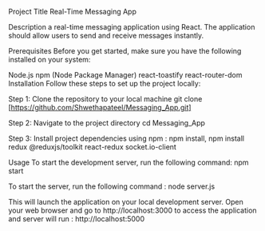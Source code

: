 Project Title
Real-Time Messaging App

Description
a real-time messaging application using React. The application should allow users to send and receive messages instantly.

Prerequisites
Before you get started, make sure you have the following installed on your system:

Node.js
npm (Node Package Manager)
react-toastify
react-router-dom
Installation
Follow these steps to set up the project locally:

Step 1: Clone the repository to your local machine git clone [https://github.com/Shwethapateel/Messaging_App.git]

Step 2: Navigate to the project directory cd Messaging_App

Step 3: Install project dependencies using npm : npm install, npm install redux @reduxjs/toolkit react-redux socket.io-client

Usage
To start the development server, run the following command: npm start

To start the server, run the following command : node server.js

This will launch the application on your local development server. Open your web browser and go to http://localhost:3000 to access the application and server will run : http://localhost:5000
